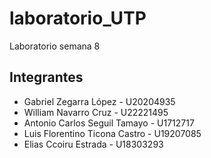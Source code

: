 # laboratorio_UTP
Laboratorio semana 8
## Integrantes
- Gabriel Zegarra López - U20204935
- William Navarro Cruz - U22221495
- Antonio Carlos Seguil Tamayo - U1712717
- Luis Florentino Ticona Castro - U19207085
- Elias Ccoiru Estrada - U18303293

